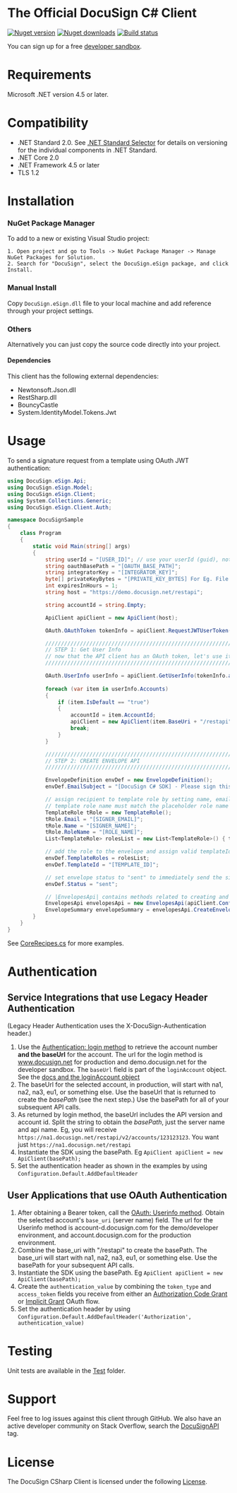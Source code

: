 # The Official DocuSign C# Client

[![Nuget version][nuget-image]][nuget-url]
[![Nuget downloads][downloads-image]][downloads-url]
[![Build status][appveyor-image]][appveyor-url]

You can sign up for a free [developer sandbox](https://developers.docusign.com/).

Requirements
============

Microsoft .NET version 4.5 or later.

Compatibility
============

* .NET Standard 2.0. See [.NET Standard Selector](http://immo.landwerth.net/netstandard-versions/#) for details on versioning for the individual components in .NET Standard.
* .NET Core 2.0
* .NET Framework 4.5 or later
* TLS 1.2

Installation
============

### NuGet Package Manager

To add to a new or existing Visual Studio project:  

	1. Open project and go to Tools -> NuGet Package Manager -> Manage NuGet Packages for Solution.
	2. Search for "DocuSign", select the DocuSign.eSign package, and click Install.  

### Manual Install 

Copy `DocuSign.eSign.dll` file to your local machine and add reference through your project settings.

### Others

Alternatively you can just copy the source code directly into your project. 

#### Dependencies

This client has the following external dependencies: 

* Newtonsoft.Json.dll
* RestSharp.dll
* BouncyCastle
* System.IdentityModel.Tokens.Jwt

Usage
=====

To send a signature request from a template using OAuth JWT authentication:

```csharp
using DocuSign.eSign.Api;
using DocuSign.eSign.Model;
using DocuSign.eSign.Client;
using System.Collections.Generic;
using DocuSign.eSign.Client.Auth;

namespace DocuSignSample
{
    class Program
    {
        static void Main(string[] args)
        {
            string userId = "[USER_ID]"; // use your userId (guid), not email address
            string oauthBasePath = "[OAUTH_BASE_PATH]";
            string integratorKey = "[INTEGRATOR_KEY]";
            byte[] privateKeyBytes = "[PRIVATE_KEY_BYTES] For Eg. File.ReadAllBytes("RSA_Key_File")"; // Create a byte array
            int expiresInHours = 1;
            string host = "https://demo.docusign.net/restapi";

            string accountId = string.Empty;

            ApiClient apiClient = new ApiClient(host);

            OAuth.OAuthToken tokenInfo = apiClient.RequestJWTUserToken(integratorKey, userId, oauthBasePath, privateKeyBytes, expiresInHours);  

            /////////////////////////////////////////////////////////////////
            // STEP 1: Get User Info   
            // now that the API client has an OAuth token, let's use it in all// DocuSign APIs
            /////////////////////////////////////////////////////////////////

            OAuth.UserInfo userInfo = apiClient.GetUserInfo(tokenInfo.access_token);
            
            foreach (var item in userInfo.Accounts)
            {
                if (item.IsDefault == "true")
                {
                    accountId = item.AccountId;
                    apiClient = new ApiClient(item.BaseUri + "/restapi");
                    break;
                }
            }

            /////////////////////////////////////////////////////////////////
            // STEP 2: CREATE ENVELOPE API        
            /////////////////////////////////////////////////////////////////

            EnvelopeDefinition envDef = new EnvelopeDefinition();
            envDef.EmailSubject = "[DocuSign C# SDK] - Please sign this doc";

            // assign recipient to template role by setting name, email, and role name.  Note that the
            // template role name must match the placeholder role name saved in your account template.  
            TemplateRole tRole = new TemplateRole();
            tRole.Email = "[SIGNER_EMAIL]";
            tRole.Name = "[SIGNER_NAME]";
            tRole.RoleName = "[ROLE_NAME]";
            List<TemplateRole> rolesList = new List<TemplateRole>() { tRole };

            // add the role to the envelope and assign valid templateId from your account
            envDef.TemplateRoles = rolesList;
            envDef.TemplateId = "[TEMPLATE_ID]";

            // set envelope status to "sent" to immediately send the signature request
            envDef.Status = "sent";

            // |EnvelopesApi| contains methods related to creating and sending Envelopes (aka signature requests)
            EnvelopesApi envelopesApi = new EnvelopesApi(apiClient.Configuration);
            EnvelopeSummary envelopeSummary = envelopesApi.CreateEnvelope(accountId, envDef);
        }
    }
}
```

See [CoreRecipes.cs](https://github.com/docusign/docusign-csharp-client/blob/master/test/Recipes/CoreRecipes.cs) for more examples.

# Authentication

## Service Integrations that use Legacy Header Authentication

(Legacy Header Authentication uses the X-DocuSign-Authentication header.)

1. Use the [Authentication: login method](https://developers.docusign.com/esign-rest-api/reference/Authentication/Authentication/login) to retrieve the account number **and the baseUrl** for the account.
The url for the login method is www.docusign.net for production and demo.docusign.net for the developer sandbox.
The `baseUrl` field is part of the `loginAccount` object. See the [docs and the loginAccount object](https://docs.docusign.com/esign/restapi/Authentication/Authentication/login/#/definitions/loginAccount)
2. The baseUrl for the selected account, in production, will start with na1, na2, na3, eu1, or something else. Use the baseUrl that is returned to create the *basePath* (see the next step.) Use the basePath for all of your subsequent API calls.
3. As returned by login method, the baseUrl includes the API version and account id. Split the string to obtain the *basePath*, just the server name and api name. Eg, you will receive `https://na1.docusign.net/restapi/v2/accounts/123123123`. You want just `https://na1.docusign.net/restapi` 
4. Instantiate the SDK using the basePath. Eg `ApiClient apiClient = new ApiClient(basePath);`
5. Set the authentication header as shown in the examples by using `Configuration.Default.AddDefaultHeader`

## User Applications that use OAuth Authentication
1. After obtaining a Bearer token, call the [OAuth: Userinfo method](https://developers.docusign.com/esign-rest-api/guides/authentication/user-info-endpoints). Obtain the selected account's `base_uri` (server name) field.
The url for the Userinfo method is account-d.docusign.com for the demo/developer environment, and account.docusign.com for the production environment.
1. Combine the base_uri with "/restapi" to create the basePath. The base_uri will start with na1, na2, na3, eu1, or something else. Use the basePath for your subsequent API calls.
4. Instantiate the SDK using the basePath. Eg `ApiClient apiClient = new ApiClient(basePath);`
5. Create the `authentication_value` by combining the `token_type` and `access_token` fields you receive from either an [Authorization Code Grant](https://developers.docusign.com/esign-rest-api/guides/authentication/oauth2-code-grant) or [Implicit Grant](https://developers.docusign.com/esign-rest-api/guides/authentication/oauth2-implicit) OAuth flow. 
5. Set the authentication header by using `Configuration.Default.AddDefaultHeader('Authorization', authentication_value)`


Testing
=======

Unit tests are available in the [Test](/test/SdkTests) folder. 

Support
=======

Feel free to log issues against this client through GitHub.  We also have an active developer community on Stack Overflow, search the [DocuSignAPI](http://stackoverflow.com/questions/tagged/docusignapi) tag.

License
=======

The DocuSign CSharp Client is licensed under the following [License](LICENSE).


[nuget-image]: https://img.shields.io/nuget/v/DocuSign.eSign.dll.svg?style=flat
[nuget-url]: https://www.nuget.org/packages/DocuSign.eSign.dll
[downloads-image]: https://img.shields.io/nuget/dt/DocuSign.eSign.dll.svg?style=flat
[downloads-url]: https://www.nuget.org/packages/DocuSign.eSign.dll
[appveyor-image]:https://ci.appveyor.com/api/projects/status/m5a02n1vp3ma6qec?svg=true
[appveyor-url]:https://ci.appveyor.com/project/RajRele/docusign-csharp-client
